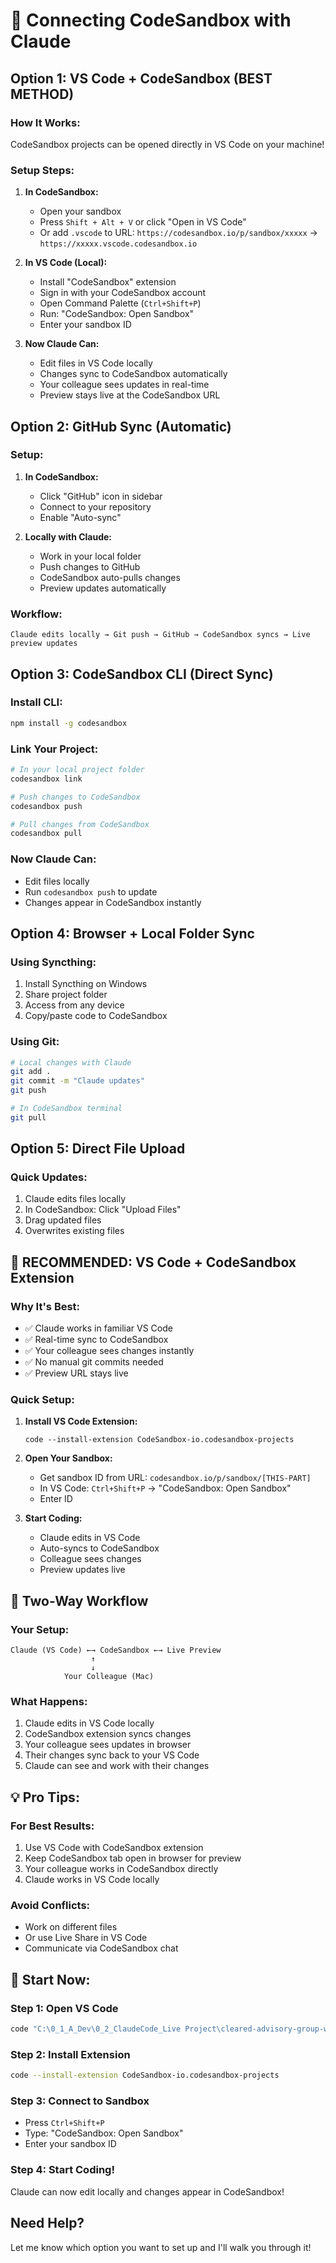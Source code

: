 # 🔗 Connecting CodeSandbox with Claude

## Option 1: VS Code + CodeSandbox (BEST METHOD)

### How It Works:
CodeSandbox projects can be opened directly in VS Code on your machine!

### Setup Steps:
1. **In CodeSandbox:**
   - Open your sandbox
   - Press `Shift + Alt + V` or click "Open in VS Code"
   - Or add `.vscode` to URL: `https://codesandbox.io/p/sandbox/xxxxx` → `https://xxxxx.vscode.codesandbox.io`

2. **In VS Code (Local):**
   - Install "CodeSandbox" extension
   - Sign in with your CodeSandbox account
   - Open Command Palette (`Ctrl+Shift+P`)
   - Run: "CodeSandbox: Open Sandbox"
   - Enter your sandbox ID

3. **Now Claude Can:**
   - Edit files in VS Code locally
   - Changes sync to CodeSandbox automatically
   - Your colleague sees updates in real-time
   - Preview stays live at the CodeSandbox URL

## Option 2: GitHub Sync (Automatic)

### Setup:
1. **In CodeSandbox:**
   - Click "GitHub" icon in sidebar
   - Connect to your repository
   - Enable "Auto-sync"

2. **Locally with Claude:**
   - Work in your local folder
   - Push changes to GitHub
   - CodeSandbox auto-pulls changes
   - Preview updates automatically

### Workflow:
```
Claude edits locally → Git push → GitHub → CodeSandbox syncs → Live preview updates
```

## Option 3: CodeSandbox CLI (Direct Sync)

### Install CLI:
```bash
npm install -g codesandbox
```

### Link Your Project:
```bash
# In your local project folder
codesandbox link

# Push changes to CodeSandbox
codesandbox push

# Pull changes from CodeSandbox
codesandbox pull
```

### Now Claude Can:
- Edit files locally
- Run `codesandbox push` to update
- Changes appear in CodeSandbox instantly

## Option 4: Browser + Local Folder Sync

### Using Syncthing:
1. Install Syncthing on Windows
2. Share project folder
3. Access from any device
4. Copy/paste code to CodeSandbox

### Using Git:
```bash
# Local changes with Claude
git add .
git commit -m "Claude updates"
git push

# In CodeSandbox terminal
git pull
```

## Option 5: Direct File Upload

### Quick Updates:
1. Claude edits files locally
2. In CodeSandbox: Click "Upload Files"
3. Drag updated files
4. Overwrites existing files

## 🎯 RECOMMENDED: VS Code + CodeSandbox Extension

### Why It's Best:
- ✅ Claude works in familiar VS Code
- ✅ Real-time sync to CodeSandbox
- ✅ Your colleague sees changes instantly
- ✅ No manual git commits needed
- ✅ Preview URL stays live

### Quick Setup:
1. **Install VS Code Extension:**
   ```
   code --install-extension CodeSandbox-io.codesandbox-projects
   ```

2. **Open Your Sandbox:**
   - Get sandbox ID from URL: `codesandbox.io/p/sandbox/[THIS-PART]`
   - In VS Code: `Ctrl+Shift+P` → "CodeSandbox: Open Sandbox"
   - Enter ID

3. **Start Coding:**
   - Claude edits in VS Code
   - Auto-syncs to CodeSandbox
   - Colleague sees changes
   - Preview updates live

## 🔄 Two-Way Workflow

### Your Setup:
```
Claude (VS Code) ←→ CodeSandbox ←→ Live Preview
                  ↑
                  ↓
            Your Colleague (Mac)
```

### What Happens:
1. Claude edits in VS Code locally
2. CodeSandbox extension syncs changes
3. Your colleague sees updates in browser
4. Their changes sync back to your VS Code
5. Claude can see and work with their changes

## 💡 Pro Tips:

### For Best Results:
1. Use VS Code with CodeSandbox extension
2. Keep CodeSandbox tab open in browser for preview
3. Your colleague works in CodeSandbox directly
4. Claude works in VS Code locally

### Avoid Conflicts:
- Work on different files
- Or use Live Share in VS Code
- Communicate via CodeSandbox chat

## 🚀 Start Now:

### Step 1: Open VS Code
```bash
code "C:\0_1_A_Dev\0_2_ClaudeCode_Live Project\cleared-advisory-group-website-local-backups\checkpoint_20250731_200444"
```

### Step 2: Install Extension
```bash
code --install-extension CodeSandbox-io.codesandbox-projects
```

### Step 3: Connect to Sandbox
- Press `Ctrl+Shift+P`
- Type: "CodeSandbox: Open Sandbox"
- Enter your sandbox ID

### Step 4: Start Coding!
Claude can now edit locally and changes appear in CodeSandbox!

## Need Help?
Let me know which option you want to set up and I'll walk you through it!